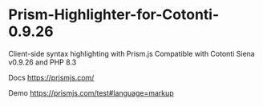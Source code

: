 # Prism-Highlighter-for-Cotonti-0.9.26
Client-side syntax highlighting with Prism.js Compatible with Cotonti Siena v0.9.26 and PHP 8.3

Docs https://prismjs.com/

Demo https://prismjs.com/test#language=markup

